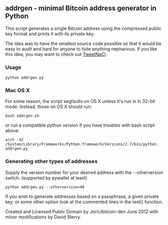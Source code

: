 ## addrgen - minimal Bitcoin address generator in Python

This script generates a single Bitcoin address using the compressed public key format and prints it with its private key.

The idea was to have the smallest source code possible so that it would be easy to audit and hard for anyone to hide anything nepharious. If you like this idea, you may want to check out [TweetNaCl](http://tweetnacl.cr.yp.to/software.html).

### Usage 

    python addrgen.py

### Mac OS X

For some reason, the script segfaults on OS X unless it's run in in 32-bit mode. Instead, those on OS X should run:

    bash addrgen.sh

or run a compatible python version if you have troubles with bash script above:

    arch -32 /System/Library/Frameworks/Python.framework/Versions/2.7/bin/python addrgen.py 

### Generating other types of addresses

Supply the version number for your desired address  with the --otherversion switch. (supported by pywallet at least)

    python addrgen.py --otherversion=48

If you wish to generate addresses based on a passphrase, a given private key, or some other option look at the commented lines in the test() function.

Created and Licensed Public Domain by Joric/bitcoin-dev June 2012 with minor modifications by David Sterry.
